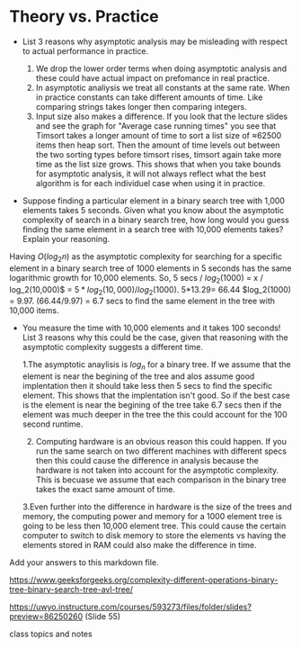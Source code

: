 # Theory vs. Practice

- List 3 reasons why asymptotic analysis may be misleading with respect to
  actual performance in practice.

  1. We drop the lower order terms when doing asymptotic analysis and these could have actual impact on prefomance in real practice. 
  2. In asymptotic analiysis we treat all constants at the same rate. When in practice constants can take different amounts of time. Like comparing strings takes longer then comparing integers.
  3. Input size also makes a difference. If you look that the lecture slides and see the graph for "Average case running times" you see that Timsort takes a longer amount of time to sort a list size of ≈62500 items then heap sort. Then the amount of time levels out between the two sorting types before timsort rises, timsort again take more time as the list size grows. This shows that when you take bounds for asymptotic analysis, it will not always reflect what the best algorithm is for each individuel case when using it in practice. 

- Suppose finding a particular element in a binary search tree with 1,000
  elements takes 5 seconds. Given what you know about the asymptotic complexity
  of search in a binary search tree, how long would you guess finding the same
  element in a search tree with 10,000 elements takes? Explain your reasoning.

Having $O(log_2n)$ as the asymptotic complexity for searching for a specific element in a binary search tree of 1000 elements in 5 seconds has the same logarithmic growth for 10,000 elements. So, 5 secs / $log_2(1000)$ = x / log_2(10,000)$ = $5 * log_2(10,000) / log_2(1000)$. 5*13.29= 66.44  $log_2(1000) = 9.97. (66.44/9.97) = 6.7 secs to find the same element in the tree with 10,000 items.


- You measure the time with 10,000 elements and it takes 100 seconds! List 3
  reasons why this could be the case, given that reasoning with the asymptotic
  complexity suggests a different time.
  
  1.The asymptotic anaylisis is $log_n$ for a binary tree. If we assume that the element is near the begining of the tree and alos assume good implentation then it should take less then 5 secs to find the specific element. This shows that the implentation isn't good. So if the best case is the element is near the begining of the tree take 6.7 secs then if the element was much deeper in the tree the this could account for the 100 second runtime.

  2. Computing hardware is an obvious reason this could happen. If you run the same search on two different machines with different specs then this could cause the difference in analysis because the hardware is not taken into account for the asymptotic complexity. This is becuase we assume that each comparison in the binary tree takes the exact same amount of time. 

  3.Even further into the difference in hardware is the size of the trees and memory, the computing power and memory for a 1000 element tree is going to be less then 10,000 element tree. This could cause the certain computer to switch to disk memory to store the elements vs having the elements stored in RAM could also make the difference in time.

Add your answers to this markdown file.

https://www.geeksforgeeks.org/complexity-different-operations-binary-tree-binary-search-tree-avl-tree/

https://uwyo.instructure.com/courses/593273/files/folder/slides?preview=86250260 (Slide 55)

class topics and notes
